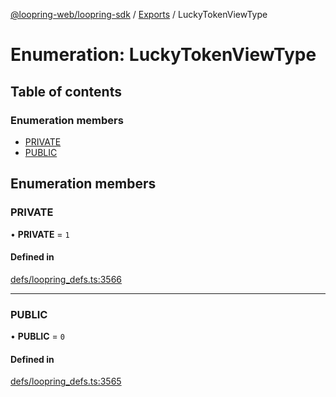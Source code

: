 [@loopring-web/loopring-sdk](../README.md) / [Exports](../modules.md) / LuckyTokenViewType

# Enumeration: LuckyTokenViewType

## Table of contents

### Enumeration members

- [PRIVATE](LuckyTokenViewType.md#private)
- [PUBLIC](LuckyTokenViewType.md#public)

## Enumeration members

### PRIVATE

• **PRIVATE** = `1`

#### Defined in

[defs/loopring_defs.ts:3566](https://github.com/Loopring/loopring_sdk/blob/24fdf4c/src/defs/loopring_defs.ts#L3566)

___

### PUBLIC

• **PUBLIC** = `0`

#### Defined in

[defs/loopring_defs.ts:3565](https://github.com/Loopring/loopring_sdk/blob/24fdf4c/src/defs/loopring_defs.ts#L3565)
